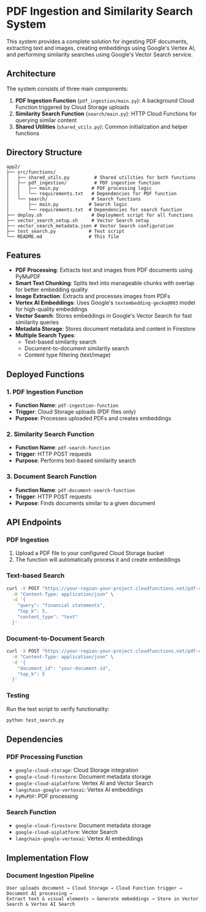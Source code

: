 
# PDF Ingestion and Similarity Search System

This system provides a complete solution for ingesting PDF documents, extracting text and images, creating embeddings using Google's Vertex AI, and performing similarity searches using Google's Vector Search service.

## Architecture

The system consists of three main components:

1. **PDF Ingestion Function** (`pdf_ingestion/main.py`): A background Cloud Function triggered by Cloud Storage uploads
2. **Similarity Search Function** (`search/main.py`): HTTP Cloud Functions for querying similar content
3. **Shared Utilities** (`shared_utils.py`): Common initialization and helper functions

## Directory Structure

```
app2/
├── src/functions/
│   ├── shared_utils.py         # Shared utilities for both functions
│   ├── pdf_ingestion/          # PDF ingestion function
│   │   ├── main.py            # PDF processing logic
│   │   └── requirements.txt   # Dependencies for PDF function
│   └── search/                # Search functions
│       ├── main.py           # Search logic
│       └── requirements.txt  # Dependencies for search function
├── deploy.sh                  # Deployment script for all functions
├── vector_search_setup.sh     # Vector Search setup
├── vector_search_metadata.json # Vector Search configuration
├── test_search.py            # Test script
└── README.md                 # This file
```

## Features

- **PDF Processing**: Extracts text and images from PDF documents using PyMuPDF
- **Smart Text Chunking**: Splits text into manageable chunks with overlap for better embedding quality
- **Image Extraction**: Extracts and processes images from PDFs
- **Vertex AI Embeddings**: Uses Google's `textembedding-gecko@003` model for high-quality embeddings
- **Vector Search**: Stores embeddings in Google's Vector Search for fast similarity queries
- **Metadata Storage**: Stores document metadata and content in Firestore
- **Multiple Search Types**: 
  - Text-based similarity search
  - Document-to-document similarity search
  - Content type filtering (text/image)

## Deployed Functions

### 1. PDF Ingestion Function
- **Function Name**: `pdf-ingestion-function`
- **Trigger**: Cloud Storage uploads (PDF files only)
- **Purpose**: Processes uploaded PDFs and creates embeddings

### 2. Similarity Search Function
- **Function Name**: `pdf-search-function`
- **Trigger**: HTTP POST requests
- **Purpose**: Performs text-based similarity search

### 3. Document Search Function
- **Function Name**: `pdf-document-search-function`
- **Trigger**: HTTP POST requests  
- **Purpose**: Finds documents similar to a given document

## API Endpoints

### PDF Ingestion
1. Upload a PDF file to your configured Cloud Storage bucket
2. The function will automatically process it and create embeddings

### Text-based Search
```bash
curl -X POST "https://your-region-your-project.cloudfunctions.net/pdf-search-function" \
  -H "Content-Type: application/json" \
  -d '{
    "query": "financial statements",
    "top_k": 5,
    "content_type": "text"
  }'
```

### Document-to-Document Search
```bash
curl -X POST "https://your-region-your-project.cloudfunctions.net/pdf-document-search-function" \
  -H "Content-Type: application/json" \
  -d '{
    "document_id": "your-document-id",
    "top_k": 5
  }'
```

### Testing
Run the test script to verify functionality:

```bash
python test_search.py
```

## Dependencies

### PDF Processing Function
- `google-cloud-storage`: Cloud Storage integration
- `google-cloud-firestore`: Document metadata storage
- `google-cloud-aiplatform`: Vertex AI and Vector Search
- `langchain-google-vertexai`: Vertex AI embeddings
- `PyMuPDF`: PDF processing

### Search Function
- `google-cloud-firestore`: Document metadata storage
- `google-cloud-aiplatform`: Vector Search
- `langchain-google-vertexai`: Vertex AI embeddings


## Implementation Flow

### Document Ingestion Pipeline
```
User uploads document → Cloud Storage → Cloud Function trigger → Document AI processing → 
Extract text & visual elements → Generate embeddings → Store in Vector Search & Vertex AI Search
```
